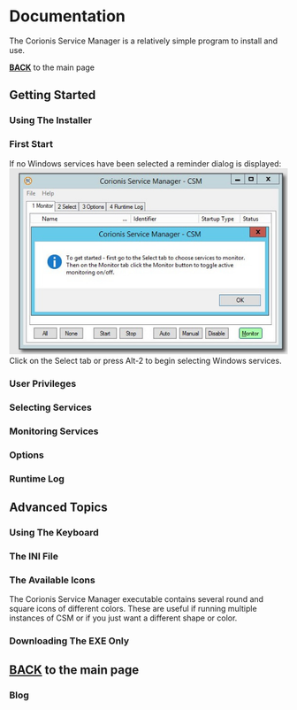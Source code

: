 # Documentation

The Corionis Service Manager is a relatively simple program to install and use.

[**BACK**](index) to the main page

## Getting Started

### Using The Installer

### First Start
If no Windows services have been selected a reminder dialog is displayed:<br/>
![Reminder dialog](res/ss-getting-started.jpg "Reminder dialog")<br/>
Click on the Select tab or press Alt-2 to begin selecting Windows services.

### User Privileges

### Selecting Services

### Monitoring Services

### Options

### Runtime Log

## Advanced Topics

### Using The Keyboard

### The INI File

### The Available Icons
The Corionis Service Manager executable contains several round and square icons of different colors. These are useful if running multiple instances of CSM or if you just want a different shape or color.

### Downloading The EXE Only

[**BACK**](index) to the main page
---
### Blog
